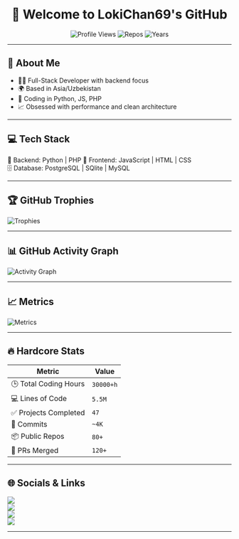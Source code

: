 
<div align="center">

# 👋 Welcome to LokiChan69's GitHub

![Profile Views](https://komarev.com/ghpvc/?username=LokiChan69&color=blueviolet)
![Repos](https://badges.pufler.dev/repos/LokiChan69?color=black)
![Years](https://badges.pufler.dev/years/LokiChan69?color=black)

</div>

---

## 🧠 About Me

- 🧑‍💻 Full-Stack Developer with backend focus
- 🌍 Based in Asia/Uzbekistan
- 🧪 Coding in Python, JS, PHP
- 📈 Obsessed with performance and clean architecture

---

## 💻 Tech Stack


🧠 Backend:    Python | PHP
🎨 Frontend:   JavaScript | HTML | CSS  
🗄️ Database:   PostgreSQL | SQlite | MySQL  


---

## 🏆 GitHub Trophies

![Trophies](https://github-profile-trophy.vercel.app/?username=LokiChan69\&theme=onedark\&no-frame=true\&no-bg=true\&margin-w=6\&row=2\&column=4)

---

## 📊 GitHub Activity Graph

![Activity Graph](https://github-readme-activity-graph.vercel.app/graph?username=LokiChan69\&theme=react-dark\&hide_border=true\&area=true)

---

## 📈 Metrics

![Metrics](https://metrics.lecoq.io/LokiChan69?template=classic\&base=header%2Cactivity%2Ccommunity%2Crepositories%2Cmetadata\&config.timezone=Europe%2FMoscow)

---

## 🔥 Hardcore Stats

| Metric                | Value   |
| --------------------- | ------- |
| 🕒 Total Coding Hours | `30000+h` |
| 💻 Lines of Code      | `5.5M`  |
| ✅ Projects Completed  | `47`    |
| 🚀 Commits            | `~4K`   |
| 📦 Public Repos       | `80+`   |
| 🔧 PRs Merged         | `120+`  |

---


## 🌐 Socials & Links

<p>
  <a href="https://github.com/LokiChan69">
    <img src="https://img.shields.io/badge/GitHub-100000?style=for-the-badge&logo=github&logoColor=white" />
  </a>
  <br>
  <a href="https://www.instagram.com/cs_loki_/">
    <img src="https://img.shields.io/badge/Instagram-E4405F?style=for-the-badge&logo=instagram&logoColor=white" />
  </a>
  <br>
  <a href="https://steamcommunity.com/id/yann__/">
    <img src="https://img.shields.io/badge/Steam-000000?style=for-the-badge&logo=steam&logoColor=white" />
  </a>
  <br>
  <a href="mailto:ibragimnurullayev@gmail.com">
    <img src="https://img.shields.io/badge/Email-D14836?style=for-the-badge&logo=gmail&logoColor=white" />
  </a>
</p>

---


